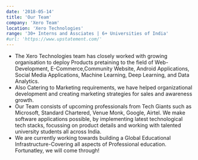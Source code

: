 ```yaml
---
date: '2018-05-14'
title: 'Our Team'
company: 'Xero Team'
location: 'Xero Technologies'
range: '30+ Interns and Assciates | 6+ Universities of India'
#url: 'https://www.upstatement.com/'
---
```


- The Xero Technologies team has closely worked with growing organisation to deploy Products pretaining to the field of Web-Development, E-Commerce,Community Website, Android Applications, Social Media Applications, Machine Learning, Deep Learning, and Data Analytics.
- Also Catering to Marketing requirements, we have helped organizational development and creating marketing strategies for sales and awareness growth.
- Our Team consists of upcoming professionals from Tech Giants such as Microsoft, Standard Chartered, Venue Monk, Google, Airtel. We make software applications possible, by implementing latest technological tech stacks, focussing on product details and working with talented university students all across India.
- We are currently working towards building a Global Educational Infrastructure-Covering all aspects of Professional education. Fortunatley, we will come through!